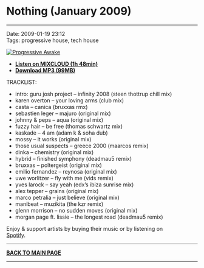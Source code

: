 # Nothing (January 2009)  

----

Date: 2009-01-19 23:12  
Tags: progressive house, tech house  

[![Progressive Awake](https://thumbnailer.mixcloud.com/unsafe/300x300/extaudio/d/2/d/f/7a93-8388-4eda-85b3-ba9242ace4fc)](https://www.mixcloud.com/progressiveawake/nothing-january-2009/)

* [**Listen on MIXCLOUD (1h 48min)**](https://www.mixcloud.com/progressiveawake/nothing-january-2009/)
* [**Download MP3 (99MB)**](https://1drv.ms/u/s!AmzuuXrjf51v2LIzTuC3xmm-km9YNg?e=L9sCng)

TRACKLIST:  

* intro: guru josh project – infinity 2008 (steen thottrup chill mix)
* karen overton – your loving arms (club mix)
* casta – canica (bruxxas rmx)
* sebastien leger – majuro (original mix)
* johnny & peps – aqua (original mix)
* fuzzy hair – be free (thomas schwartz mix)
* kaskade – 4 am (adam k & soha dub)
* mossy – it works (original mix)
* those usual suspects – greece 2000 (maarcos remix)
* dinka – chemistry (original mix)
* hybrid – finished symphony (deadmau5 remix)
* bruxxas – poltergeist (original mix)
* emilio fernandez – reynosa (original mix)
* uwe worlitzer – fly with me (vids remix)
* yves larock – say yeah (edx’s ibiza sunrise mix)
* alex tepper – grains (original mix)
* marco petralia – just believe (original mix)
* manibeat – muzikita (the kzr remix)
* glenn morrison – no sudden moves (original mix)
* morgan page ft. lissie – the longest road (deadmau5 remix)

Enjoy & support artists by buying their music or by listening on  
[Spotify](https://open.spotify.com/user/hopbit/playlist/2t2d8XXigBzIN9VVOZUTm6?si=Xq1rzbIOSISla_sx27XGnQ).

----

[**BACK TO MAIN PAGE**](../README.md)

---- 
